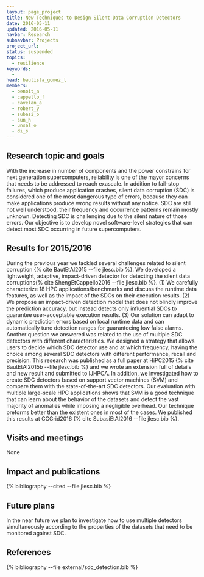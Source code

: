 ```yaml
---
layout: page_project
title: New Techniques to Design Silent Data Corruption Detectors
date: 2016-05-11
updated: 2016-05-11
navbar: Research
subnavbar: Projects
project_url:
status: suspended
topics:
  - resilience
keywords:
  -
head: bautista_gomez_l
members:
  - benoit_a
  - cappello_f
  - cavelan_a
  - robert_y
  - subasi_o
  - sun_h
  - unsal_o
  - di_s
---
```


## Research topic and goals

With the increase in number of components and the power constrains for next
generation supercomputers, reliability is one of the mayor concerns that needs
to be addressed to reach exascale. In addition to fail-stop failures, which
produce application crashes, silent data corruption (SDC) is considered one of
the most dangerous type of errors, because they can make applications produce
wrong results without any notice. SDC are still not well understood, their
frequency and occurrence patterns remain mostly unknown. Detecting SDC is
challenging due to the silent nature of those errors. Our objective is to
develop novel software-level strategies that can detect most SDC occurring in
future supercomputers.

## Results for 2015/2016

During the previous year we tackled several challenges related to silent
corruption {% cite BautEtAl2015 --file jlesc.bib %}.  We developed a
lightweight, adaptive, impact-driven detector for detecting the silent data
corruptions{% cite ShengEtCappello2016 --file jlesc.bib %}. (1) We carefully
characterize 18 HPC applications/benchmarks and discuss the runtime data
features, as well as the impact of the SDCs on their execution results. (2) We
propose an impact-driven detection model that does not blindly improve the
prediction accuracy, but instead detects only influential SDCs to guarantee
user-acceptable execution results. (3) Our solution can adapt to dynamic
prediction errors based on local runtime data and can automatically tune
detection ranges for guaranteeing low false alarms. Another question we
answered was related to the use of multiple SDC detectors with different
characteristics. We designed a strategy that allows users to decide which SDC
detector use and at which frequency, having the choice among several SDC
detectors with different performance, recall and precision. This research was
published as a full paper at HiPC2015 {% cite BautEtAl2015b --file jlesc.bib %}
and we wrote an extension full of details and new result and submitted to
IJHPCA. In addition, we investigated how to create SDC detectors based on
support vector machines (SVM) and compare them with the state-of-the-art SDC
detectors. Our evaluation with multiple large-scale HPC applications shows that
SVM is a good technique that can learn about the behavior of the datasets and
detect the vast majority of anomalies while imposing a negligible overhead. Our
technique preforms better than the existent ones in most of the cases. We
published this results at CCGrid2016 {% cite SubasiEtAl2016 --file jlesc.bib
%}.


## Visits and meetings

None


## Impact and publications

{% bibliography --cited --file jlesc.bib %}



## Future plans

In the near future we plan to investigate how to use multiple detectors
simultaneously according to the properties of the datasets that need to be
monitored against SDC.


## References

{% bibliography --file external/sdc_detection.bib %}
